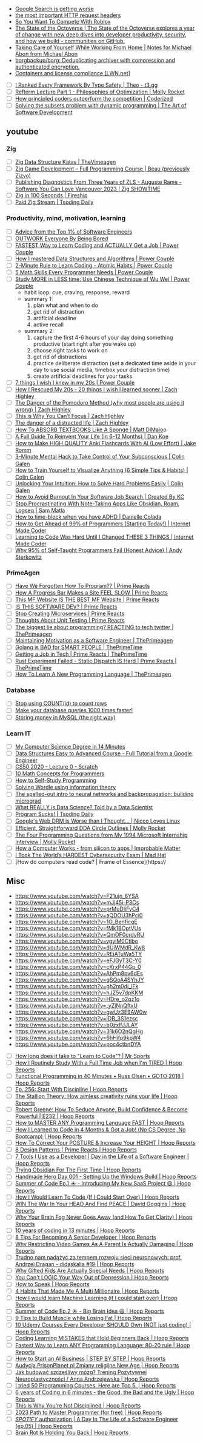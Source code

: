 - [Google Search is getting worse](https://www.fastcompany.com/90673924/its-not-just-you-google-search-really-is-getting-worse)
- [the most important HTTP request headers](https://wizardzines.com/comics/request-headers/)
- [So You Want To Compete With Roblox](https://www.fortressofdoors.com/so-you-want-to-compete-with-roblox/)
- [The State of the Octoverse | The State of the Octoverse explores a year of change with new deep dives into developer productivity, security, and how we build - communities on GitHub.](https://octoverse.github.com/)
- [Taking Care of Yourself While Working From Home | Notes for Michael Abon from Michael Abon](https://blog.michaelabon.ca/2020/03/10/working-from-home.html)
- [borgbackup/borg: Deduplicating archiver with compression and authenticated encryption.](https://github.com/borgbackup/borg/)
- [Containers and license compliance \[LWN.net\]](https://lwn.net/Articles/752982/)
- [ ] [I Ranked Every Framework By Type Safety | Theo - t3․gg](https://youtu.be/zADNdGVIPBY)
- [ ] [Refterm Lecture Part 1 - Philosophies of Optimization | Molly Rocket](https://youtu.be/pgoetgxecw8)
- [ ] [How principled coders outperform the competition | Coderized](https://youtu.be/q1qKv5TBaOA)
- [ ] [Solving the subsets problem with dynamic programming | The Art of Software Development](https://youtu.be/Kbsjju9PUuw)

## youtube

### Zig

- [ ] [Zig Data Structure Katas | TheVimeagen](https://youtu.be/xIPrwrBAU2c)
- [ ] [Zig Game Development – Full Programming Course | Beau (previously Zizyo)](https://youtu.be/2co5DgL_-3s)
- [ ] [Publishing Diagnostics From Three Years of ZLS - Auguste Rame - Software You Can Love Vancouver 2023 | Zig SHOWTIME](https://youtu.be/npb1rAYHpw8)
- [ ] [Zig in 100 Seconds | Fireship](https://youtu.be/kxT8-C1vmd4)
- [ ] [Paid Zig Stream | Tsoding Daily](https://youtu.be/eIX9zER9vjY)

### Productivity, mind, motivation, learning

- [ ] [Advice from the Top 1% of Software Engineers](https://www.youtube.com/watch?v=ydYBRLoBUpY)
- [ ] [OUTWORK Everyone By Being Bored](https://www.youtube.com/watch?v=1iNyqomXQt8&t=85s)
- [ ] [FASTEST Way to Learn Coding and ACTUALLY Get a Job | Power Couple](https://www.youtube.com/watch?v=79pKwdiqcwI)
- [ ] [How I mastered Data Structures and Algorithms | Power Couple](https://www.youtube.com/watch?v=s2mYsPWzLjg)
- [ ] [2-Minute Rule to Learn Coding - Atomic Habits | Power Couple](https://www.youtube.com/watch?v=25RdTDN2Trg)
- [ ] [5 Math Skills Every Programmer Needs | Power Couple](https://www.youtube.com/watch?v=iF0I2SPk5JU)
- [ ] [Study MORE in LESS time: Use Chinese Technique of Wu Wei | Power Couple](https://www.youtube.com/watch?v=NoVPA6Q3DnI)
  - habit loop: cue, craving, response, reward
  - summary 1:
    1. plan what and when to do
    2. get rid of distraction
    3. artificial deadline
    4. active recall
  - summary 2:
    1. capture the first 4-6 hours of your day doing something productive (start right after you wake up)
    2. choose right tasks to work on
    3. get rid of distractions
    4. practice deliberate distraction (set a dedicated time aside in your day to use social media, timebox your distraction time)
    5. create artificial deadlines for your tasks
- [ ] [7 things I wish I knew in my 20s | Power Couple](https://www.youtube.com/watch?v=TCVe_d2v5Lw)
- [ ] [How I Rescued My 20s - 20 things I wish I learned sooner | Zach Highley](https://www.youtube.com/watch?v=kuEN1KbjjTE)
- [ ] [The Danger of the Pomodoro Method (why most people are using it wrong) | Zach Highley](https://www.youtube.com/watch?v=5WRO79zuJ4U)
- [ ] [This is Why You Can’t Focus | Zach Highley](https://www.youtube.com/watch?v=RWQESB-yJUg)
- [ ] [The danger of a distracted life | Zach Highley](https://youtu.be/QnbmNqX7OC4)
- [ ] [How To ABSORB TEXTBOOKS Like A Sponge | Matt DiMaio](https://youtu.be/nqYmmZKY4sA)o
- [ ] [A Full Guide To Reinvent Your Life (In 6-12 Months) | Dan Koe](https://youtu.be/EdrNo3w_EWc)
- [ ] [How to Make HIGH QUALITY Anki Flashcards With AI (Low Effort) | Jake Romm ](https://youtu.be/5vh_bWsztPc)
- [ ] [3-Minute Mental Hack to Take Control of Your Subconscious | Colin Galen](https://youtu.be/zHECSAdJjTQ)
- [ ] [How to Train Yourself to Visualize Anything (6 Simple Tips & Habits) | Colin Galen](https://youtu.be/p4xFVJTyJZg)
- [ ] [Unlocking Your Intuition: How to Solve Hard Problems Easily | Colin Galen](https://youtu.be/1f6N2UrCK6o)
- [ ] [How to Avoid Burnout In Your Software Job Search | Created By KC](https://youtu.be/oWa1kG80NCI)
- [ ] [Stop Procrastinating With Note-Taking Apps Like Obsidian, Roam, Logseq | Sam Matla](https://youtu.be/baKCC2uTbRc)
- [ ] [How to time-block when you have ADHD | Danielle Colada](https://youtu.be/8G4Q5dw3aQo)
- [ ] [How to Get Ahead of 99% of Programmers (Starting Today!) | Internet Made Coder](https://youtu.be/epfz1O7aID0)
- [ ] [Learning to Code Was Hard Until I Changed THESE 3 THINGS | Internet Made Coder](https://youtu.be/UxRopkDEnww)
- [ ] [Why 95% of Self-Taught Programmers Fail (Honest Advice) | Andy Sterkowitz](https://youtu.be/ueXjGMrmn8k)

### PrimeAgen

- [ ] [Have We Forgotten How To Program?? | Prime Reacts](https://www.youtube.com/watch?v=NmHUjxKpD90)
- [ ] [How A Progress Bar Makes a Site FEEL SLOW | Prime Reacts](https://www.youtube.com/watch?v=l5XFWTA5E5k)
- [ ] [This MF Website IS THE BEST MF Website | Prime Reacts](https://www.youtube.com/watch?v=PsEt2mXGbxM)
- [ ] [IS THIS SOFTWARE DEV? | Prime Reacts](https://www.youtube.com/watch?v=hbSgaUbKAeE)
- [ ] [Stop Creating Microservices | Prime Reacts](https://www.youtube.com/watch?v=ivjPzOoPZsM)
- [ ] [Thoughts About Unit Testing | Prime Reacts](https://www.youtube.com/watch?v=KzV0mTqBcZA)
- [ ] [The biggest lie about programming? REACTING to tech twitter | ThePrimeagen](https://youtu.be/Nusg5dUjR0A)
- [ ] [Maintaining Motivation as a Software Engineer | ThePrimeagen](https://youtu.be/fBayRA8o3yQ)
- [ ] [Golang is BAD for SMART PEOPLE | ThePrimeTime](https://youtu.be/rWJ1tPCnVJI)
- [ ] [Getting a Job in Tech | Prime Reacts | ThePrimeTime](https://youtu.be/MZRs6w-Qy2U)
- [ ] [Rust Experiment Failed - Static Dispatch IS Hard | Prime Reacts | ThePrimeTime](https://youtu.be/mgkFA-ia8fY)
- [ ] [How To Learn A New Programming Language | ThePrimeagen](https://youtu.be/E8cM12jRH7k)

### Database

- [ ] [Stop using COUNT(id) to count rows](https://www.youtube.com/watch?v=H6juZ8c_Nu8)
- [ ] [Make your database queries 1000 times faster!](https://www.youtube.com/watch?v=sJVzvBLDqqw)
- [ ] [Storing money in MySQL (the right way)](https://www.youtube.com/watch?v=fhwEFZ34c7g)

### Learn IT

- [ ] [My Computer Science Degree in 14 Minutes](https://www.youtube.com/watch?v=LvDlwmNo-hw)
- [ ] [Data Structures Easy to Advanced Course - Full Tutorial from a Google Engineer](https://www.youtube.com/watch?v=RBSGKlAvoiM&list=PLWKjhJtqVAbn5emQ3RRG8gEBqkhf_5vxD)
- [ ] [CS50 2020 - Lecture 0 - Scratch](https://www.youtube.com/watch?v=YoXxevp1WRQ&list=PLhQjrBD2T382_R182iC2gNZI9HzWFMC_8)
- [ ] [10 Math Concepts for Programmers](https://www.youtube.com/watch?v=bOCHTHkBoAs)
- [ ] [How to Self-Study Programming](https://www.youtube.com/watch?v=YpdEJgC4PGo)
- [ ] [Solving Wordle using information theory](https://www.youtube.com/watch?v=v68zYyaEmEA)
- [ ] [The spelled-out intro to neural networks and backpropagation: building micrograd](https://www.youtube.com/watch?v=VMj-3S1tku0&list=PLAqhIrjkxbuWI23v9cThsA9GvCAUhRvKZ)
- [ ] [What REALLY is Data Science? Told by a Data Scientist](https://www.youtube.com/watch?v=xC-c7E5PK0Y)
- [ ] [Program Sucks! | Tsoding Daily](https://www.youtube.com/watch?v=ivLIov6ta-8)
- [ ] [Google's Web DRM is Worse than I Thought... | Nicco Loves Linux](https://youtu.be/NLaePqv5Sec)
- [ ] [Efficient, Straightforward DDA Circle Outlines | Molly Rocket](https://youtu.be/2KlWkKCu3Rc)
- [ ] [The Four Programming Questions from My 1994 Microsoft Internship Interview | Molly Rocket](https://youtu.be/DS7ygFv84yk)
- [ ] [How a Computer Works - from silicon to apps | Improbable Matter](https://youtu.be/5f3NJnvnk7k)
- [ ] [I Took The World’s HARDEST Cybersecurity Exam | Mad Hat](https://youtu.be/9BZaim2uQn0)
- [ ] [How do computers read code? | Frame of Essence](https://

## Misc

- https://www.youtube.com/watch?v=F21ujn_6YSA
- https://www.youtube.com/watch?v=mJj45i-P3Cs
- https://www.youtube.com/watch?v=prMuDIiFyC4
- https://www.youtube.com/watch?v=aQDOU3hPci0
- https://www.youtube.com/watch?v=1O_BenficgE
- https://www.youtube.com/watch?v=fMk1BOptVUs
- https://www.youtube.com/watch?v=QmOF0crdyRU
- https://www.youtube.com/watch?v=ygyiM0Ctibo
- https://www.youtube.com/watch?v=dUjWMdR_Kw8
- https://www.youtube.com/watch?v=REjATuWa5TY
- https://www.youtube.com/watch?v=eFJGyT3C-Y0
- https://www.youtube.com/watch?v=cKrxP44Gp_0
- https://www.youtube.com/watch?v=AhPm8pv6dEs
- https://www.youtube.com/watch?v=gSQoA4SYhJY
- https://www.youtube.com/watch?v=gh2m0dj_lFk
- https://www.youtube.com/watch?v=hJZ5v7dpKKM
- https://www.youtube.com/watch?v=HDre_o2qz1o
- https://www.youtube.com/watch?v=_yZiNnQftxU
- https://www.youtube.com/watch?v=gwUz3E9AW0w
- https://www.youtube.com/watch?v=IDB_3S1ezsc
- https://www.youtube.com/watch?v=b0zxIfJJLAY
- https://www.youtube.com/watch?v=31k6O2nQgHg
- https://www.youtube.com/watch?v=6hHifp9kpW4
- https://www.youtube.com/watch?v=poc4ctbnDYA
- [ ] [How long does it take to "Learn to Code"? | Mr Sports](https://youtu.be/nUqwvfXMs0U)
- [ ] [How I Routinely Study With a Full Time Job when I'm TIRED | Hoop Reports](https://youtu.be/ifZWcPXDyFc)
- [ ] [Functional Programming in 40 Minutes • Russ Olsen • GOTO 2018 | Hoop Reports](https://youtu.be/0if71HOyVjY)
- [ ] [Ep. 256: Start With Discipline | Hoop Reports](https://youtu.be/mxFsgCHnCbA)
- [ ] [The Stallion Theory: How aimless creativity ruins your life | Hoop Reports](https://youtu.be/z8f5MRDiSGY)
- [ ] [Robert Greene: How To Seduce Anyone, Build Confidence & Become Powerful | E232 | Hoop Reports](https://youtu.be/Qv70RMUFlu0)
- [ ] [How to MASTER ANY Programming Language FAST | Hoop Reports](https://youtu.be/EAnWFZDUlr8)
- [ ] [How I Learned to Code in 4 Months & Got a Job! (No CS Degree, No Bootcamp) | Hoop Reports](https://youtu.be/WR1ydijTx5E)
- [ ] [How To Correct Your POSTURE & Increase Your HEIGHT | Hoop Reports](https://youtu.be/MgT2yuUHCws)
- [ ] [8 Design Patterns | Prime Reacts | Hoop Reports](https://youtu.be/ZfG8BSTX0Lw)
- [ ] [7 Tools I Use as a Developer | Day in the Life of a Software Engineer | Hoop Reports](https://youtu.be/hBk8Y4NOa4I)
- [ ] [Trying Obsidian For The First Time | Hoop Reports](https://youtu.be/SkMQStnqCZ0)
- [ ] [Handmade Hero Day 001 - Setting Up the Windows Build | Hoop Reports](https://youtu.be/Ee3EtYb8d1o)
- [ ] [Summer of Code Ep.1 ☀️ - Introducing My New SaaS Project 😃 | Hoop Reports](https://youtu.be/-9hbomQQ3OU)
- [ ] [How I Would Learn To Code (If I Could Start Over) | Hoop Reports](https://youtu.be/k9WqpQp8VSU)
- [ ] [WIN The War In Your HEAD And Find PEACE | David Goggins | Hoop Reports](https://youtu.be/GdHW1YipmVo)
- [ ] [Why Your Brain Fog Never Goes Away (and How To Get Clarity) | Hoop Reports](https://youtu.be/qoR72-aM4mI)
- [ ] [10 years of coding in 13 minutes | Hoop Reports](https://youtu.be/1fPWr0d5zBE)
- [ ] [8 Tips For Becoming A Senior Developer | Hoop Reports](https://youtu.be/apA-O6Qh6hs)
- [ ] [Why Restricting Video Games As A Parent Is Actually Damaging | Hoop Reports](https://youtu.be/Q-tiTTvkHpw)
- [ ] [Trudno nam nadążyć za tempem rozwoju sieci neuronowych: prof. Andrzej Dragan - didaskalia #19 | Hoop Reports](https://youtu.be/6WDGtiuDtbk)
- [ ] [Why Gifted Kids Are Actually Special Needs | Hoop Reports](https://youtu.be/QUjYy4Ksy1E)
- [ ] [You Can't LOGIC Your Way Out of Depression | Hoop Reports](https://youtu.be/PmGIwRvcIrg)
- [ ] [How to Speak | Hoop Reports](https://youtu.be/Unzc731iCUY)
- [ ] [4 Habits That Made Me A Multi Millionaire | Hoop Reports](https://youtu.be/wEXWppwOzcM)
- [ ] [How I would learn Machine Learning (if I could start over) | Hoop Reports](https://youtu.be/wtolixa9XTg)
- [ ] [Summer of Code Ep.2 ☀️ - Big Brain Idea 😃 | Hoop Reports](https://youtu.be/hJ4fb5zW3ds)
- [ ] [9 Tips to Build Muscle while Losing Fat | Hoop Reports](https://youtu.be/3VnXyHPmbY0)
- [ ] [10 Udemy Courses Every Developer SHOULD Own (NOT just coding) | Hoop Reports](https://youtu.be/hexfXc7-SsU)
- [ ] [Coding Learning MISTAKES that Hold Beginners Back | Hoop Reports](https://youtu.be/33QcgtOSoQY)
- [ ] [Fastest Way to Learn ANY Programming Language: 80-20 rule | Hoop Reports](https://youtu.be/14BL_FwQCpM)
- [ ] [How to Start an AI Business | STEP BY STEP | Hoop Reports](https://youtu.be/43MdhyYl2hY)
- [ ] [Audycja PrisonPlanet pl Zmiany religijne New Age | Hoop Reports](https://youtu.be/tbMoT7svL1M)
- [ ] [Jak budować szczęśliwy mózg? Trening Pozytywnej Neuroplastyczności / Anna Andrzejewska | Hoop Reports](https://youtu.be/iKi5zOiRkgk)
- [ ] [I tried 50 Programming Courses. Here are Top 5. | Hoop Reports](https://youtu.be/dqlO6_5rZSQ)
- [ ] [6 years of Coding in 6 minutes - the Good, the Bad and the Ugly | Hoop Reports](https://youtu.be/nbohzQdi24U)
- [ ] [This Is Why You're Not Disciplined | Hoop Reports](https://youtu.be/xkd36cJ6Z78)
- [ ] [2023 Path to Master Programmer (for free) | Hoop Reports](https://youtu.be/OVwJ5EMTSK0)
- [ ] [_SPOTIFY_ authorization | A Day In The Life of a Software Engineer (ep.05) | Hoop Reports](https://youtu.be/gEmpV5x-qz0)
- [ ] [Brain Rot Is Holding You Back | Hoop Reports](https://youtu.be/mThU-sdywKw)
